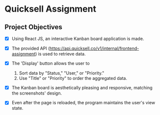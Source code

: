 # Quicksell Assignment
## Project Objectives

- [x] Using React JS, an interactive Kanban board application is made.
- [x] The provided API (https://api.quicksell.co/v1/internal/frontend-assignment) is used to retrieve data.
    
- [x] The 'Display' button allows the user to
    1. Sort data by "Status," "User," or "Priority."
    2. Use "Title" or "Priority" to order the aggregated data.

- [x] The Kanban board is aesthetically pleasing and responsive, matching the screenshots' design.
- [x] Even after the page is reloaded, the program maintains the user's view state.

